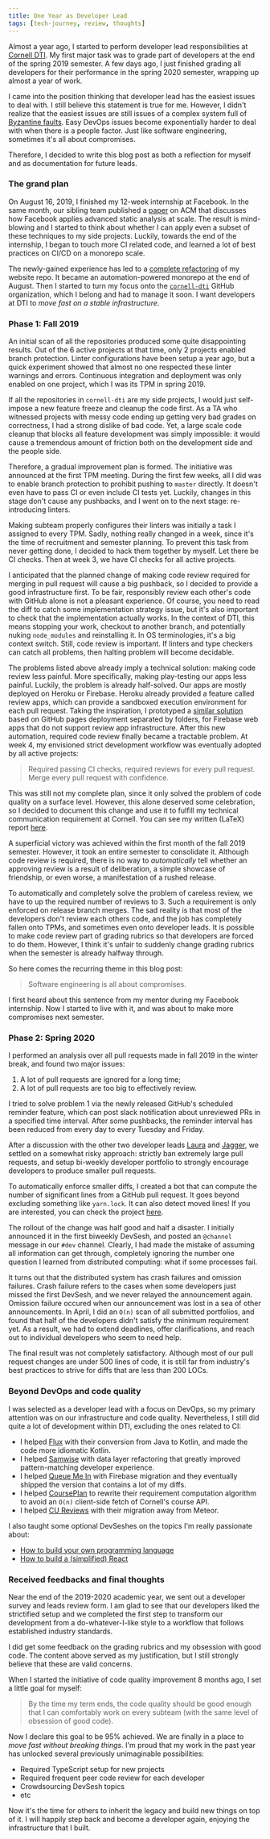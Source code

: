 ```yaml
---
title: One Year as Developer Lead
tags: [tech-journey, review, thoughts]
---
```


Almost a year ago, I started to perform developer lead responsibilities at
[Cornell DTI](https://www.cornelldti.org). My first major task was to grade part of developers at
the end of the spring 2019 semester. A few days ago, I just finished grading all developers for
their performance in the spring 2020 semester, wrapping up almost a year of work.

I came into the position thinking that developer lead has the easiest issues to deal with. I still
believe this statement is true for me. However, I didn't realize that the easiest issues are still
issues of a complex system full of
[Byzantine faults](https://en.wikipedia.org/wiki/Byzantine_fault). Easy DevOps issues become
exponentially harder to deal with when there is a people factor. Just like software engineering,
sometimes it's all about compromises.

Therefore, I decided to write this blog post as both a reflection for myself and as documentation
for future leads.

<!--truncate-->

### The grand plan

On August 16, 2019, I finished my 12-week internship at Facebook. In the same month, our sibling
team published a
[paper](https://cacm.acm.org/magazines/2019/8/238344-scaling-static-analyses-at-facebook/fulltext)
on ACM that discusses how Facebook applies advanced static analysis at scale. The result is
mind-blowing and I started to think about whether I can apply even a subset of these techniques to
my side projects. Luckily, towards the end of the internship, I began to touch more CI related code,
and learned a lot of best practices on CI/CD on a monorepo scale.

The newly-gained experience has led to a [complete refactoring](./2019-08-24-automation-monorepo.md)
of my website repo. It became an automation-powered monorepo at the end of August. Then I started to
turn my focus onto the [`cornell-dti`](https://github.com/cornell-dti) GitHub organization, which I
belong and had to manage it soon. I want developers at DTI to _move fast on a stable
infrastructure_.

### Phase 1: Fall 2019

An initial scan of all the repositories produced some quite disappointing results. Out of the 6
active projects at that time, only 2 projects enabled branch protection. Linter configurations have
been setup a year ago, but a quick experiment showed that almost no one respected these linter
warnings and errors. Continuous integration and deployment was only enabled on one project, which I
was its TPM in spring 2019.

If all the repositories in `cornell-dti` are my side projects, I would just self-impose a new
feature freeze and cleanup the code first. As a TA who witnessed projects with messy code ending up
getting very bad grades on correctness, I had a strong dislike of bad code. Yet, a large scale code
cleanup that blocks all feature development was simply impossible: it would cause a tremendous
amount of friction both on the development side and the people side.

Therefore, a gradual improvement plan is formed. The initiative was announced at the first TPM
meeting. During the first few weeks, all I did was to enable branch protection to prohibit pushing
to `master` directly. It doesn't even have to pass CI or even include CI tests yet. Luckily, changes
in this stage don't cause any pushbacks, and I went on to the next stage: re-introducing linters.

Making subteam properly configures their linters was initially a task I assigned to every TPM.
Sadly, nothing really changed in a week, since it's the time of recruitment and semester planning.
To prevent this task from never getting done, I decided to hack them together by myself. Let there
be CI checks. Then at week 3, we have CI checks for all active projects.

I anticipated that the planned change of making code review required for merging in pull request
will cause a big pushback, so I decided to provide a good infrastructure first. To be fair,
responsibly review each other's code with GitHub alone is not a pleasant experience. Of course, you
need to read the diff to catch some implementation strategy issue, but it's also important to check
that the implementation actually works. In the context of DTI, this means stopping your work,
checkout to another branch, and potentially nuking `node_modules` and reinstalling it. In OS
terminologies, it's a big context switch. Still, code review is important. If linters and type
checkers can catch all problems, then halting problem will become decidable.

The problems listed above already imply a technical solution: making code review less painful. More
specifically, making play-testing our apps less painful. Luckily, the problem is already
half-solved. Our apps are mostly deployed on Heroku or Firebase. Heroku already provided a feature
called review apps, which can provide a sandboxed execution environment for each pull request.
Taking the inspiration, I prototyped a
[similar solution](https://github.com/cornell-dti/samwise/pull/285) based on GitHub pages deployment
separated by folders, for Firebase web apps that do not support review app infrastructure. After
this new automation, required code review finally became a tractable problem. At week 4, my
envisioned strict development workflow was eventually adopted by all active projects:

> Required passing CI checks, required reviews for every pull request. Merge every pull request with
> confidence.

This was still not my complete plan, since it only solved the problem of code quality on a surface
level. However, this alone deserved some celebration, so I decided to document this change and use
it to fulfill my technical communication requirement at Cornell. You can see my written (LaTeX)
report [here](/pdfs/2020-05-14-one-year-as-dev-lead/technical-communication.pdf).

A superficial victory was achieved within the first month of the fall 2019 semester. However, it
took an entire semester to consolidate it. Although code review is required, there is no way to
_automatically_ tell whether an approving review is a result of deliberation, a simple showcase of
friendship, or even worse, a manifestation of a rushed release.

To automatically and completely solve the problem of careless review, we have to up the required
number of reviews to 3. Such a requirement is only enforced on release branch merges. The sad
reality is that most of the developers don't review each others code, and the job has completely
fallen onto TPMs, and sometimes even onto developer leads. It is possible to make code review part
of grading rubrics so that developers are forced to do them. However, I think it's unfair to
suddenly change grading rubrics when the semester is already halfway through.

So here comes the recurring theme in this blog post:

> Software engineering is all about compromises.

I first heard about this sentence from my mentor during my Facebook internship. Now I started to
live with it, and was about to make more compromises next semester.

### Phase 2: Spring 2020

I performed an analysis over all pull requests made in fall 2019 in the winter break, and found two
major issues:

1. A lot of pull requests are ignored for a long time;
2. A lot of pull requests are too big to effectively review.

I tried to solve problem 1 via the newly released GitHub's scheduled reminder feature, which can
post slack notification about unreviewed PRs in a specified time interval. After some pushbacks, the
reminder interval has been reduced from every day to every Tuesday and Friday.

After a discussion with the other two developer leads [Laura](https://github.com/lsizemore8) and
[Jagger](https://github.com/jboss925), we settled on a somewhat risky approach: strictly ban
extremely large pull requests, and setup bi-weekly developer portfolio to strongly encourage
developers to produce smaller pull requests.

To automatically enforce smaller diffs, I created a bot that can compute the number of significant
lines from a GitHub pull request. It goes beyond excluding something like `yarn.lock`. It can also
detect moved lines! If you are interested, you can check the project
[here](https://github.com/cornell-dti/big-diff-warning).

The rollout of the change was half good and half a disaster. I initially announced it in the first
biweekly DevSesh, and posted an `@channel` message in our `#dev` channel. Clearly, I had made the
mistake of assuming all information can get through, completely ignoring the number one question I
learned from distributed computing: what if some processes fail.

It turns out that the distributed system has crash failures and omission failures. Crash failure
refers to the cases when some developers just missed the first DevSesh, and we never relayed the
announcement again. Omission failure occured when our announcement was lost in a sea of other
announcements. In April, I did an `O(n)` scan of all submitted portfolios, and found that half of
the developers didn't satisfy the minimum requirement yet. As a result, we had to extend deadlines,
offer clarifications, and reach out to individual developers who seem to need help.

The final result was not completely satisfactory. Although most of our pull request changes are
under 500 lines of code, it is still far from industry's best practices to strive for diffs that are
less than 200 LOCs.

### Beyond DevOps and code quality

I was selected as a developer lead with a focus on DevOps, so my primary attention was on our
infrastructure and code quality. Nevertheless, I still did quite a lot of development within DTI,
excluding the ones related to CI:

- I helped [Flux](https://github.com/cornell-dti/campus-density-android) with their conversion from
  Java to Kotlin, and made the code more idiomatic Kotlin.
- I helped [Samwise](https://github.com/cornell-dti/samwise) with data layer refactoring that
  greatly improved pattern-matching developer experience.
- I helped [Queue Me In](https://github.com/cornell-dti/office-hours) with Firebase migration and
  they eventually shipped the version that contains a lot of my diffs.
- I helped [CoursePlan](https://github.com/cornell-dti/course-plan) to rewrite their requirement
  computation algorithm to avoid an `O(n)` client-side fetch of Cornell's course API.
- I helped [CU Reviews](https://github.com/cornell-dti/course-reviews-react-2.0) with their
  migration away from Meteor.

I also taught some optional DevSeshes on the topics I'm really passionate about:

- [How to build your own programming language](https://developersam.com/build-your-own-programming-language.pdf)
- [How to build a (simplified) React](https://developersam.com/build-simplified-react.pdf)

### Received feedbacks and final thoughts

Near the end of the 2019-2020 academic year, we sent out a developer survey and leads review form. I
am glad to see that our developers liked the strictified setup and we completed the first step to
transform our development from a do-whatever-I-like style to a workflow that follows established
industry standards.

I did get some feedback on the grading rubrics and my obsession with good code. The content above
served as my justification, but I still strongly believe that these are valid concerns.

When I started the initiative of code quality improvement 8 months ago, I set a little goal for
myself:

> By the time my term ends, the code quality should be good enough that I can comfortably work on
> every subteam (with the same level of obsession of good code).

Now I declare this goal to be 95% achieved. We are finally in a place to _move fast without breaking
things_. I'm proud that my work in the past year has unlocked several previously unimaginable
possibilities:

- Required TypeScript setup for new projects
- Required frequent peer code review for each developer
- Crowdsourcing DevSesh topics
- etc

Now it's the time for others to inherit the legacy and build new things on top of it. I will happily
step back and become a developer again, enjoying the infrastructure that I built.
